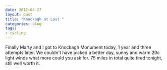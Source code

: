 ```yaml
---
date: 2012-03-27
layout: post
title: "Knockagh at Last "
categories: blog 
tags:
- cycling
---
```


Finally Marty and I  got to Knockagh Monument today, 1 year and three attempts later. We couldn't have picked a better day, sunny and warm 20c light winds what more could you ask for. 75 miles in total quite tired tonight, still well worth it. 

